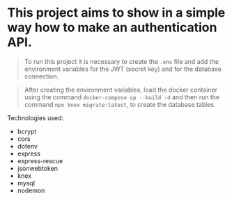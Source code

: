# This project aims to show in a simple way how to make an authentication API.

> To run this project it is necessary to create the `.env` file and add the environment variables for the JWT (secret key) and for the database connection.

> After creating the environment variables, load the docker container using the command `docker-compose up --build -d` and then run the command `npx knex migrate:latest`, to create the database tables


Technologies used:
* bcrypt
* cors
* dotenv
* express
* express-rescue
* jsonwebtoken
* knex
* mysql
* nodemon